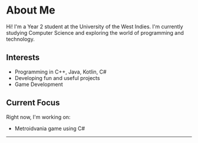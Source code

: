 # About Me

Hi! I'm a Year 2 student at the University of the West Indies. I'm currently studying Computer Science and exploring the world of programming and technology.

## Interests
- Programming in C++, Java, Kotlin, C#
- Developing fun and useful projects
- Game Development

## Current Focus
Right now, I'm working on:
- Metroidvania game using C#
---
